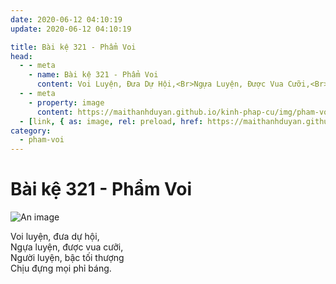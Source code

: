 ```yaml
---
date: 2020-06-12 04:10:19
update: 2020-06-12 04:10:19

title: Bài kệ 321 - Phẩm Voi
head:
  - - meta
    - name: Bài kệ 321 - Phẩm Voi
      content: Voi Luyện, Đưa Dự Hội,<Br>Ngựa Luyện, Được Vua Cưỡi,<Br>Người Luyện, Bậc Tối Thượng<Br>Chịu Đựng Mọi Phỉ Báng.<Br>
  - - meta
    - property: image
      content: https://maithanhduyan.github.io/kinh-phap-cu/img/pham-voi/pham-voi-321.jpg
  - [link, { as: image, rel: preload, href: https://maithanhduyan.github.io/kinh-phap-cu/img/pham-voi/pham-voi-321.jpg }]
category:
  - pham-voi
---
```


# Bài kệ 321 - Phẩm Voi

![An image](/img/pham-voi/pham-voi-321.jpg)

Voi luyện, đưa dự hội,<br>Ngựa luyện, được vua cưỡi,<br>Người luyện, bậc tối thượng<br>Chịu đựng mọi phỉ báng.<br>
